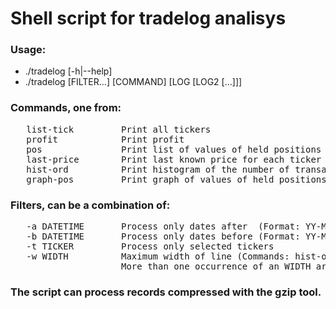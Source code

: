 # Shell script for tradelog analisys
### Usage:
   - ./tradelog [-h|--help]
   - ./tradelog [FILTER...] [COMMAND] [LOG [LOG2 [...]]]
### Commands, one from:
<pre>
   list-tick         Print all tickers
   profit            Print profit
   pos               Print list of values of held positions for each ticker
   last-price        Print last known price for each ticker
   hist-ord          Print histogram of the number of transactions for each ticker
   graph-pos         Print graph of values of held positions for each ticker
</pre>
### Filters, can be a combination of:
<pre>
   -a DATETIME       Process only dates after  (Format: YY-MM-DD HH-MM-SS)
   -b DATETIME       Process only dates before (Format: YY-MM-DD HH-MM-SS)
   -t TICKER         Process only selected tickers
   -w WIDTH          Maximum width of line (Commands: hist-ord OR graph-pos)
                     More than one occurrence of an WIDTH argument will produce an error
</pre>
### The script can process records compressed with the gzip tool.
